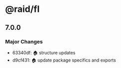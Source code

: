 # @raid/fl

## 7.0.0

### Major Changes

- 63340df: :house: structure updates
- d9cf431: :house: update package specifics and exports
